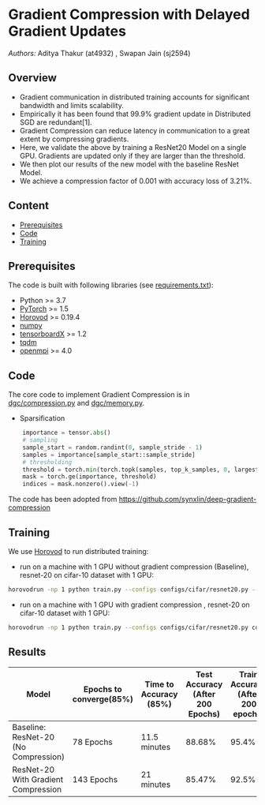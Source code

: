# Gradient Compression with Delayed Gradient Updates
*Authors:* Aditya Thakur (at4932) , Swapan Jain (sj2594) 

## Overview
- Gradient communication in distributed training accounts for significant bandwidth and limits scalability.
- Empirically it has been found that 99.9% gradient update in Distributed SGD are redundant[1].
- Gradient Compression can reduce latency in communication to a great extent  by compressing gradients.
- Here, we validate the above by  training a ResNet20 Model on a single GPU. Gradients are updated only if they are larger than the threshold.
- We then plot our results of the new model with the baseline ResNet Model.
- We achieve a compression factor of 0.001 with accuracy loss of 3.21%.


## Content
- [Prerequisites](#prerequisites)
- [Code](#code)
- [Training](#training)

## Prerequisites
The code is built with following libraries (see [requirements.txt](requirements.txt)):
- Python >= 3.7
- [PyTorch](https://github.com/pytorch/pytorch) >= 1.5
- [Horovod](https://github.com/horovod/horovod) >= 0.19.4
- [numpy](https://github.com/numpy/numpy)
- [tensorboardX](https://github.com/lanpa/tensorboardX) >= 1.2
- [tqdm](https://github.com/tqdm/tqdm)
- [openmpi](https://www.open-mpi.org/software/ompi/) >= 4.0

## Code

The core code to implement Gradient Compression is in [dgc/compression.py](dgc/compression.py) and [dgc/memory.py](dgc/memory.py).



- Sparsification
```python
    importance = tensor.abs()
    # sampling
    sample_start = random.randint(0, sample_stride - 1)
    samples = importance[sample_start::sample_stride]
    # thresholding
    threshold = torch.min(torch.topk(samples, top_k_samples, 0, largest=True, sorted=False)[0])
    mask = torch.ge(importance, threshold)
    indices = mask.nonzero().view(-1)
```
The code has been adopted from https://github.com/synxlin/deep-gradient-compression


## Training
We use [Horovod](https://github.com/horovod/horovod) to run distributed training:
- run on a machine with 1 GPU without gradient compression (Baseline),
 resnet-20 on cifar-10 dataset with 1 GPU:
```bash
horovodrun -np 1 python train.py --configs configs/cifar/resnet20.py --suffix no_compression --device gpu
```
- run on a machine with 1 GPU with gradient compression ,
 resnet-20 on cifar-10 dataset with 1 GPU:
```bash
horovodrun -np 1 python train.py --configs configs/cifar/resnet20.py configs/dgc/wm5.py configs/dgc/fp16.py configs/dgc/int32.py --suffix with_compression --device gpu
```

## Results

| Model             |  Epochs to converge(85%) | Time to Accuracy (85%) | Test Accuracy (After 200 Epochs) | Train Accuracy (After 200 epochs) | Compression Ratio |  Gradient Update Size |
| ----------------- | ----------- | ----------- |----------- |----------- |----------- |----------- |
| Baseline: ResNet-20 (No Compression)| 78 Epochs  | 11.5 minutes|88.68% | 95.4% | NA |1 MB |
| ResNet-20 With Gradient Compression  | 143 Epochs |  21 minutes | 85.47% |92.5% | 0.001 |1 KB |

